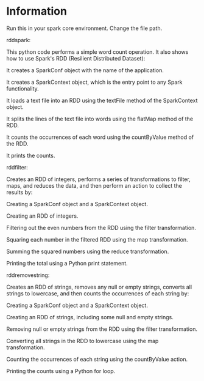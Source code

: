 # Information

Run this in your spark core environment. Change the file path.


rddspark:

This python code performs a simple word count operation. It also shows how to use Spark's RDD (Resilient Distributed Dataset):

It creates a SparkConf object with the name of the application.

It creates a SparkContext object, which is the entry point to any Spark functionality.

It loads a text file into an RDD using the textFile method of the SparkContext object.

It splits the lines of the text file into words using the flatMap method of the RDD.

It counts the occurrences of each word using the countByValue method of the RDD.

It prints the counts.


rddfilter:

Creates an RDD of integers, performs a series of transformations to filter, maps, and reduces the data, and then perform an action to collect the results by:

Creating a SparkConf object and a SparkContext object.

Creating an RDD of integers.

Filtering out the even numbers from the RDD using the filter transformation.

Squaring each number in the filtered RDD using the map transformation.

Summing the squared numbers using the reduce transformation.

Printing the total using a Python print statement.


rddremovestring:

Creates an RDD of strings, removes any null or empty strings, converts all strings to lowercase, and then counts the occurrences of each string by:

Creating a SparkConf object and a SparkContext object.

Creating an RDD of strings, including some null and empty strings.

Removing null or empty strings from the RDD using the filter transformation.

Converting all strings in the RDD to lowercase using the map transformation.

Counting the occurrences of each string using the countByValue action.

Printing the counts using a Python for loop.

